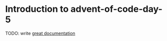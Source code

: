 # Introduction to advent-of-code-day-5

TODO: write [great documentation](http://jacobian.org/writing/what-to-write/)
